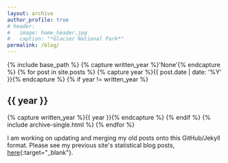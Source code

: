 ```yaml
---
layout: archive
author_profile: true
# header:
#   image: home_header.jpg
#   caption: "*Glacier National Park*"
permalink: /blog/
---
```



{% include base_path %}
{% capture written_year %}'None'{% endcapture %}
{% for post in site.posts %}
  {% capture year %}{{ post.date | date: '%Y' }}{% endcapture %}
  {% if year != written_year %}
    <h2 id="{{ year | slugify }}" class="archive__subtitle">{{ year }}</h2>
    {% capture written_year %}{{ year }}{% endcapture %}
  {% endif %}
  {% include archive-single.html %}
{% endfor %}

I am working on updating and merging my old posts onto this GitHub/Jekyll format. 
Please see my previous site's statistical blog posts, [here](https://sites.google.com/site/jrmihaljevic/statistics){:target="_blank"}.